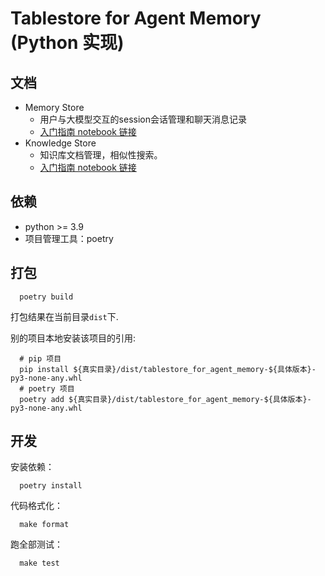 # Tablestore for Agent Memory (Python 实现)

## 文档 

- Memory Store
  - 用户与大模型交互的session会话管理和聊天消息记录 
  - [入门指南 notebook 链接](docs/memory_store_tutorial.ipynb)
- Knowledge Store
  - 知识库文档管理，相似性搜索。
  - [入门指南 notebook 链接](docs/knowledge_store_tutorial.ipynb)


## 依赖

- python >= 3.9
- 项目管理工具：poetry

## 打包

```shell
  poetry build
```

打包结果在当前目录`dist`下.

别的项目本地安装该项目的引用:
```shell
  # pip 项目
  pip install ${真实目录}/dist/tablestore_for_agent_memory-${具体版本}-py3-none-any.whl
  # poetry 项目
  poetry add ${真实目录}/dist/tablestore_for_agent_memory-${具体版本}-py3-none-any.whl
```

## 开发

安装依赖：
```shell
  poetry install
```
代码格式化：
```shell
  make format
```
跑全部测试：
```shell
  make test
```